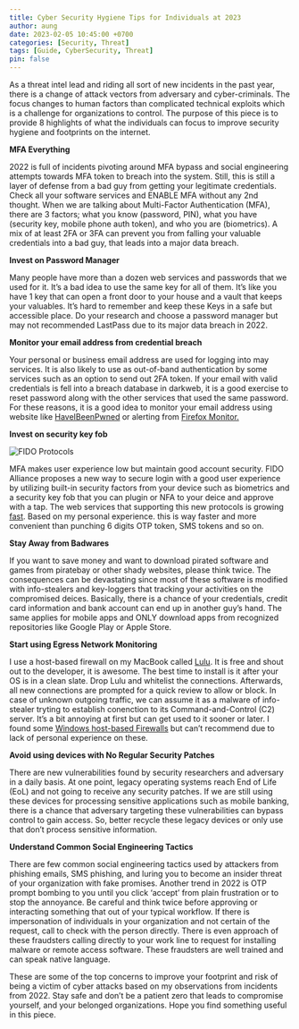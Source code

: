 ```yaml
---
title: Cyber Security Hygiene Tips for Individuals at 2023
author: aung
date: 2023-02-05 10:45:00 +0700
categories: [Security, Threat]
tags: [Guide, CyberSecurity, Threat]
pin: false
---
```


As a threat intel lead and riding all sort of new incidents in the past year, there is a change of attack vectors from adversary and cyber-criminals. The focus changes to human factors than  complicated technical exploits which is a challenge for organizations to control. The purpose of this piece is to provide 8 highlights of what the individuals can focus to improve security hygiene and footprints on the internet. 

**MFA Everything**

2022 is full of incidents pivoting around MFA bypass and social engineering attempts towards MFA token to breach into the system. Still, this is still a layer of defense from a bad guy from getting your legitimate credentials. Check all your software services and ENABLE MFA without any 2nd thought. When we are talking about Multi-Factor Authentication (MFA), there are 3 factors; what you know (password, PIN), what you have (security key, mobile phone auth token), and who you are (biometrics).  A mix of at least 2FA or 3FA can prevent you from falling your valuable credentials into a bad guy, that leads into a major data breach.

**Invest on Password Manager**

Many people have more than a dozen web services and passwords that we used for it. It’s a bad idea to use the same key for all of them. It’s like you have 1 key that can open a front door to your house and a vault that keeps your valuables. It’s hard to remember and keep these Keys in a safe but accessible place.  Do your research and choose a password manager but may not recommended LastPass due to its major data breach in 2022. 

**Monitor your email address from credential breach**

Your personal or business email address are used for logging into may services. It is also likely to use as out-of-band authentication by some services such as an option to send out 2FA token. If your email with valid credentials is fell into a breach database in darkweb, it is a good exercise to reset password along with the other services that used the same password. For these reasons, it is a good idea to monitor your email address using website like [HaveIBeenPwned](https://haveibeenpwned.com)  or alerting from  [Firefox Monitor.](https://monitor.firefox.com) 

**Invest on security key fob**

![FIDO Protocols](/fido.png)

MFA makes user experience low but maintain good account security.  FIDO Alliance proposes a new way to secure login with a good user experience by utilizing built-in security factors from your device such as biometrics and a security key fob that you can plugin or NFA to your deice and approve with a tap. The web services that supporting this new protocols is growing [fast](https://hideez.com/pages/supported-services).  Based on my personal experience. this is way faster and more convenient than punching 6 digits OTP token, SMS tokens and so on. 


**Stay Away from Badwares**

If you want to save money and want to download pirated software and games from piratebay or other shady websites, please think twice. The consequences can be devastating since most of these software is modified with info-stealers and key-loggers that tracking your activities on the compromised deices. Basically, there is a chance of your credentials, credit card information and bank account can end up in another guy’s hand.  The same applies for mobile apps and ONLY download apps from recognized repositories like Google Play or Apple Store.

**Start using Egress Network Monitoring**

I use a host-based firewall on my MacBook called [Lulu](https://objective-see.org/products/lulu.html). It is free and shout out to the developer, it is awesome. The best time to install is it after your OS is in a clean slate. Drop Lulu and whitelist the connections. Afterwards, all new connections are prompted for a quick review to allow or block. In case of unknown outgoing traffic, we can assume it as a malware of info-stealer tryting to establish conenction to its Command-and-Control (C2) server.  It’s a bit annoying at first but can get used to it sooner or later. I found some [Windows host-based Firewalls](https://www.softwaretestinghelp.com/best-free-firewall/) but can’t recommend due to lack of personal experience on these.

**Avoid using devices with No Regular Security Patches**

There are new vulnerabilities found by security researchers and adversary in a daily basis. At one point, legacy operating systems reach End of Life (EoL) and not going to receive any security patches.  If we are still using these devices for processing sensitive applications such as mobile banking, there is a chance that adversary targeting these vulnerabilities can bypass control to gain access. So, better recycle these legacy devices or only use that don’t process sensitive information. 

**Understand Common Social Engineering Tactics**

There are few common social engineering tactics used by attackers from phishing emails, SMS phishing, and luring you to become an insider threat of your organization with fake promises. Another trend in 2022 is OTP prompt bombing to you until you click ‘accept’ from plain frustration or to stop the annoyance. Be careful and think twice before approving or interacting something that out of your typical workflow. If there is impersonation of individuals in your organization and not certain of the request, call to check with the person directly. There is even approach of these fraudsters calling directly to your work line to request for installing malware or remote access software.  These fraudsters are well trained and can speak native language. 

These are some of the top concerns to improve your footprint and risk of being a victim of cyber attacks based on my observations from incidents from 2022. Stay safe and don’t be a patient zero that leads to compromise yourself, and your belonged organizations. Hope you find something useful in this piece.
